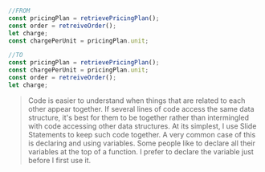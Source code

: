 
```javascript
//FROM
const pricingPlan = retrievePricingPlan();
const order = retreiveOrder();
let charge;
const chargePerUnit = pricingPlan.unit;

//TO
const pricingPlan = retrievePricingPlan();
const chargePerUnit = pricingPlan.unit;
const order = retreiveOrder();
let charge;
```

> Code is easier to understand when things that are related to each other appear together. If several lines of code access the same data structure, it's best for them to be together rather than intermingled with code accessing other data structures. At its simplest, I use Slide Statements to keep such code together. A very common case of this is declaring and using variables. Some people like to declare all their variables at the top of a function. I prefer to declare the variable just before I first use it.
